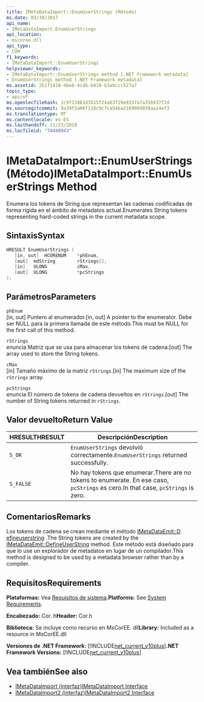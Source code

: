 ```yaml
---
title: IMetaDataImport::EnumUserStrings (Método)
ms.date: 03/30/2017
api_name:
- IMetaDataImport.EnumUserStrings
api_location:
- mscoree.dll
api_type:
- COM
f1_keywords:
- IMetaDataImport::EnumUserStrings
helpviewer_keywords:
- IMetaDataImport::EnumUserStrings method [.NET Framework metadata]
- EnumUserStrings method [.NET Framework metadata]
ms.assetid: 2b1f1418-4be8-4cdb-b418-b3abccc527a7
topic_type:
- apiref
ms.openlocfilehash: 1c9f15881d3515f24a63f29e9337a7a356937f2d
ms.sourcegitcommit: 9a39f2a06f110c9c7ca54ba216900d038aa14ef3
ms.translationtype: MT
ms.contentlocale: es-ES
ms.lasthandoff: 11/23/2019
ms.locfileid: "74449943"
---
```

# <a name="imetadataimportenumuserstrings-method"></a><span data-ttu-id="2312a-102">IMetaDataImport::EnumUserStrings (Método)</span><span class="sxs-lookup"><span data-stu-id="2312a-102">IMetaDataImport::EnumUserStrings Method</span></span>
<span data-ttu-id="2312a-103">Enumera los tokens de String que representan las cadenas codificadas de forma rígida en el ámbito de metadatos actual.</span><span class="sxs-lookup"><span data-stu-id="2312a-103">Enumerates String tokens representing hard-coded strings in the current metadata scope.</span></span>  
  
## <a name="syntax"></a><span data-ttu-id="2312a-104">Sintaxis</span><span class="sxs-lookup"><span data-stu-id="2312a-104">Syntax</span></span>  
  
```cpp  
HRESULT EnumUserStrings (  
   [in, out]  HCORENUM    *phEnum,  
   [out]  mdString        rStrings[],  
   [in]   ULONG           cMax,  
   [out]  ULONG           *pcStrings  
);  
```  
  
## <a name="parameters"></a><span data-ttu-id="2312a-105">Parámetros</span><span class="sxs-lookup"><span data-stu-id="2312a-105">Parameters</span></span>  
 `phEnum`  
 <span data-ttu-id="2312a-106">[in, out] Puntero al enumerador.</span><span class="sxs-lookup"><span data-stu-id="2312a-106">[in, out] A pointer to the enumerator.</span></span> <span data-ttu-id="2312a-107">Debe ser NULL para la primera llamada de este método.</span><span class="sxs-lookup"><span data-stu-id="2312a-107">This must be NULL for the first call of this method.</span></span>  
  
 `rStrings`  
 <span data-ttu-id="2312a-108">enuncia Matriz que se usa para almacenar los tokens de cadena.</span><span class="sxs-lookup"><span data-stu-id="2312a-108">[out] The array used to store the String tokens.</span></span>  
  
 `cMax`  
 <span data-ttu-id="2312a-109">[in] Tamaño máximo de la matriz `rStrings`.</span><span class="sxs-lookup"><span data-stu-id="2312a-109">[in] The maximum size of the `rStrings` array.</span></span>  
  
 `pcStrings`  
 <span data-ttu-id="2312a-110">enuncia El número de tokens de cadena devueltos en `rStrings`.</span><span class="sxs-lookup"><span data-stu-id="2312a-110">[out] The number of String tokens returned in `rStrings`.</span></span>  
  
## <a name="return-value"></a><span data-ttu-id="2312a-111">Valor devuelto</span><span class="sxs-lookup"><span data-stu-id="2312a-111">Return Value</span></span>  
  
|<span data-ttu-id="2312a-112">HRESULT</span><span class="sxs-lookup"><span data-stu-id="2312a-112">HRESULT</span></span>|<span data-ttu-id="2312a-113">Descripción</span><span class="sxs-lookup"><span data-stu-id="2312a-113">Description</span></span>|  
|-------------|-----------------|  
|`S_OK`|<span data-ttu-id="2312a-114">`EnumUserStrings` devolvió correctamente.</span><span class="sxs-lookup"><span data-stu-id="2312a-114">`EnumUserStrings` returned successfully.</span></span>|  
|`S_FALSE`|<span data-ttu-id="2312a-115">No hay tokens que enumerar.</span><span class="sxs-lookup"><span data-stu-id="2312a-115">There are no tokens to enumerate.</span></span> <span data-ttu-id="2312a-116">En ese caso, `pcStrings` es cero.</span><span class="sxs-lookup"><span data-stu-id="2312a-116">In that case, `pcStrings` is zero.</span></span>|  
  
## <a name="remarks"></a><span data-ttu-id="2312a-117">Comentarios</span><span class="sxs-lookup"><span data-stu-id="2312a-117">Remarks</span></span>  
 <span data-ttu-id="2312a-118">Los tokens de cadena se crean mediante el método [IMetaDataEmit::D efineuserstring](../../../../docs/framework/unmanaged-api/metadata/imetadataemit-defineuserstring-method.md) .</span><span class="sxs-lookup"><span data-stu-id="2312a-118">The String tokens are created by the [IMetaDataEmit::DefineUserString](../../../../docs/framework/unmanaged-api/metadata/imetadataemit-defineuserstring-method.md) method.</span></span> <span data-ttu-id="2312a-119">Este método está diseñado para que lo use un explorador de metadatos en lugar de un compilador.</span><span class="sxs-lookup"><span data-stu-id="2312a-119">This method is designed to be used by a metadata browser rather than by a compiler.</span></span>  
  
## <a name="requirements"></a><span data-ttu-id="2312a-120">Requisitos</span><span class="sxs-lookup"><span data-stu-id="2312a-120">Requirements</span></span>  
 <span data-ttu-id="2312a-121">**Plataformas:** Vea [Requisitos de sistema](../../../../docs/framework/get-started/system-requirements.md).</span><span class="sxs-lookup"><span data-stu-id="2312a-121">**Platforms:** See [System Requirements](../../../../docs/framework/get-started/system-requirements.md).</span></span>  
  
 <span data-ttu-id="2312a-122">**Encabezado:** Cor. h</span><span class="sxs-lookup"><span data-stu-id="2312a-122">**Header:** Cor.h</span></span>  
  
 <span data-ttu-id="2312a-123">**Biblioteca:** Se incluye como recurso en MsCorEE. dll</span><span class="sxs-lookup"><span data-stu-id="2312a-123">**Library:** Included as a resource in MsCorEE.dll</span></span>  
  
 <span data-ttu-id="2312a-124">**Versiones de .NET Framework:** [!INCLUDE[net_current_v10plus](../../../../includes/net-current-v10plus-md.md)]</span><span class="sxs-lookup"><span data-stu-id="2312a-124">**.NET Framework Versions:** [!INCLUDE[net_current_v10plus](../../../../includes/net-current-v10plus-md.md)]</span></span>  
  
## <a name="see-also"></a><span data-ttu-id="2312a-125">Vea también</span><span class="sxs-lookup"><span data-stu-id="2312a-125">See also</span></span>

- [<span data-ttu-id="2312a-126">IMetaDataImport (interfaz)</span><span class="sxs-lookup"><span data-stu-id="2312a-126">IMetaDataImport Interface</span></span>](../../../../docs/framework/unmanaged-api/metadata/imetadataimport-interface.md)
- [<span data-ttu-id="2312a-127">IMetaDataImport2 (interfaz)</span><span class="sxs-lookup"><span data-stu-id="2312a-127">IMetaDataImport2 Interface</span></span>](../../../../docs/framework/unmanaged-api/metadata/imetadataimport2-interface.md)
